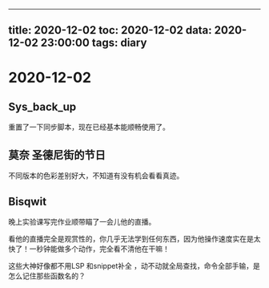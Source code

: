
---
title: 2020-12-02
toc: 2020-12-02
data: 2020-12-02 23:00:00
tags: diary
---


# 2020-12-02



## Sys_back_up

重置了一下同步脚本，现在已经基本能顺畅使用了。

## 莫奈 圣德尼街的节日

不同版本的色彩差别好大，不知道有没有机会看看真迹。

## Bisqwit

晚上实验课写完作业顺带瞄了一会儿他的直播。

看他的直播完全是观赏性的，你几乎无法学到任何东西，因为他操作速度实在是太快了！一秒钟能做多个动作，完全看不清他在干嘛！

这些大神好像都不用LSP 和snippet补全 ，动不动就全局查找，命令全部手输，是怎么记住那些函数名的？



## 
